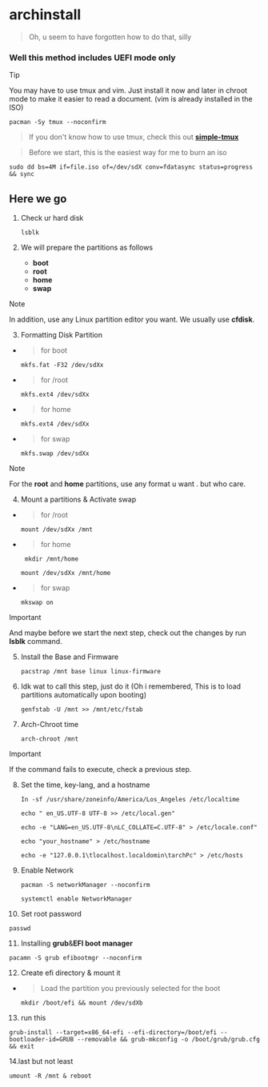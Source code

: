 # archinstall
> Oh, u seem to have forgotten how to do that, silly
### Well this method includes UEFI mode only
> [!TIP]
>You may have to use tmux and vim. Just install it now and later in chroot mode to make it easier to read a document. (vim is already installed in the ISO)
   ```
   pacman -Sy tmux --noconfirm 
   ```
> If you don't know how to use tmux, check this out **[simple-tmux](https://github.com/LucyHimelson/simpletmux)**

> Before we start, this is the easiest way for me to burn an iso

   ```
   sudo dd bs=4M if=file.iso of=/dev/sdX conv=fdatasync status=progress && sync
   ```
## Here we go

1. Check ur hard disk 

   ```
   lsblk 
   ```
   
2. We will prepare the partitions as follows

    - **boot**
    - **root**
    - **home**
    - **swap**
 
> [!NOTE]
> In addition, use any Linux partition editor you want. We usually use **cfdisk**.
 
3. Formatting Disk Partition

- > for boot 
   ```
   mkfs.fat -F32 /dev/sdXx 
   ```
- > for /root 
   ```
   mkfs.ext4 /dev/sdXx 
   ```
- > for home 
   ```
   mkfs.ext4 /dev/sdXx 
   ```
- > for swap 
   ```
   mkfs.swap /dev/sdXx 
   ```
> [!NOTE]
> For the **root** and **home** partitions, use any format u want . but who care.

4. Mount a partitions & Activate swap

- > for /root 
   ```
   mount /dev/sdXx /mnt
   ```
- > for home
  ```
   mkdir /mnt/home 
   ```
   ```
   mount /dev/sdXx /mnt/home
   ```
- > for swap 
   ```
   mkswap on
   ```
> [!IMPORTANT]
> And maybe before we start the next step, check out the changes by run **lsblk** command.

5. Install the Base and Firmware
   
   ```
   pacstrap /mnt base linux linux-firmware
   ```
   
6. Idk wat to call this step, just do it (Oh i remembered, This is to load partitions automatically upon booting)
   
   ```
   genfstab -U /mnt >> /mnt/etc/fstab
   ```
   
7. Arch-Chroot time

   ```
   arch-chroot /mnt 
   ```
> [!IMPORTANT]
> If the command fails to execute, check a previous step.

8. Set the time, key-lang, and a hostname

   ```
   In -sf /usr/share/zoneinfo/America/Los_Angeles /etc/localtime
   ```
   ```
   echo " en_US.UTF-8 UTF-8 >> /etc/local.gen"
   ```
   ```
   echo -e "LANG=en_US.UTF-8\nLC_COLLATE=C.UTF-8" > /etc/locale.conf"
   ```
   ```
   echo "your_hostname" > /etc/hostname
   ```
   ```
   echo -e "127.0.0.1\tlocalhost.localdomin\tarchPc" > /etc/hosts
   ```
9. Enable Network

   ```
   pacman -S networkManager --noconfirm
   ```
   ```
   systemctl enable NetworkManager
   ```
10. Set root password
   ```
   passwd
   ```
11. Installing **grub**&**EFI boot manager**
   ```
   pacamn -S grub efibootmgr --noconfirm
   ```
12. Create efi directory & mount it

- > Load the partition you previously selected for the boot
   ```
   mkdir /boot/efi && mount /dev/sdXb
   ```
13. run this
   ```
   grub-install --target=x86_64-efi --efi-directory=/boot/efi --bootloader-id=GRUB --removable && grub-mkconfig -o /boot/grub/grub.cfg && exit
   ```
14.last but not least

   ```
   umount -R /mnt & reboot
   ```
